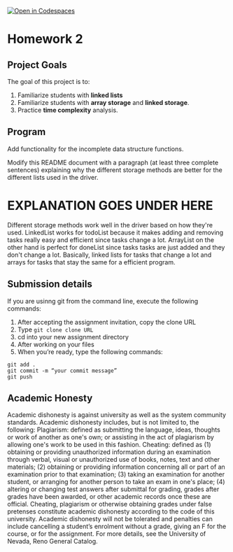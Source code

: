 [![Open in Codespaces](https://classroom.github.com/assets/launch-codespace-2972f46106e565e64193e422d61a12cf1da4916b45550586e14ef0a7c637dd04.svg)](https://classroom.github.com/open-in-codespaces?assignment_repo_id=16005871)
# Homework 2

## Project Goals
The goal of this project is to:
1.	Familiarize students with **linked lists**
2.  Familiarize students with **array storage** and **linked storage**.
3.  Practice **time complexity** analysis.

## Program
Add functionality for the incomplete data structure functions.  

Modify this README document with a paragraph (at least three complete sentences) explaining why the different storage methods are better for the different lists used in the driver.
# EXPLANATION GOES UNDER HERE 
Different storage methods work well in the driver based on how they're used. LinkedList works for todoList because it makes adding and removing tasks really easy and efficient since tasks change a lot. ArrayList on the other hand is perfect for doneList since tasks tasks are just added and they don't change a lot. Basically, linked lists for tasks that change a lot and arrays for tasks that stay the same for a efficient program.
## Submission details
If you are usinng git from the command line, execute the following commands:
1.	After accepting the assignment invitation, copy the clone URL
2.	Type 
```git clone clone URL```
3.	cd into your new assignment directory
4.	After working on your files
5.	When you’re ready, type the following commands: 
```
git add .
git commit -m “your commit message”
git push
```
## Academic Honesty
Academic dishonesty is against university as well as the system community standards. Academic dishonesty includes, but is not limited to, the following:
Plagiarism: defined as submitting the language, ideas, thoughts or work of another as one's own; or assisting in the act of plagiarism by allowing one's work to be used in this fashion.
Cheating: defined as (1) obtaining or providing unauthorized information during an examination through verbal, visual or unauthorized use of books, notes, text and other materials; (2) obtaining or providing information concerning all or part of an examination prior to that examination; (3) taking an examination for another student, or arranging for another person to take an exam in one's place; (4) altering or changing test answers after submittal for grading, grades after grades have been awarded, or other academic records once these are official.
Cheating, plagiarism or otherwise obtaining grades under false pretenses constitute academic
dishonesty according to the code of this university. Academic dishonesty will not be tolerated and
penalties can include cancelling a student’s enrolment without a grade, giving an F for the course, or for the assignment. For more details, see the University of Nevada, Reno General Catalog.

